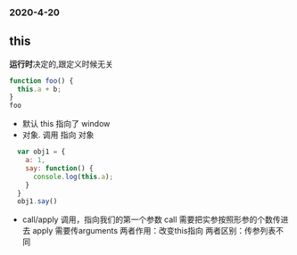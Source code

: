 ### 2020-4-20

## this
**运行时**决定的,跟定义时候无关
```js
function foo() {
  this.a + b;
}
foo
```
- 默认 this 指向了 window
- 对象. 调用 指向 对象
```js
  var obj1 = {
    a: 1,
    say: function() {
      console.log(this.a);
    }
  }
  obj1.say()
  ```
- call/apply 调用，指向我们的第一个参数
    call  需要把实参按照形参的个数传进去
    apply 需要传arguments
    两者作用：改变this指向
    两者区别：传参列表不同
